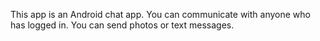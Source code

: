 This app is an Android chat app. You can communicate with anyone who has logged in. You can send photos or text messages. 
